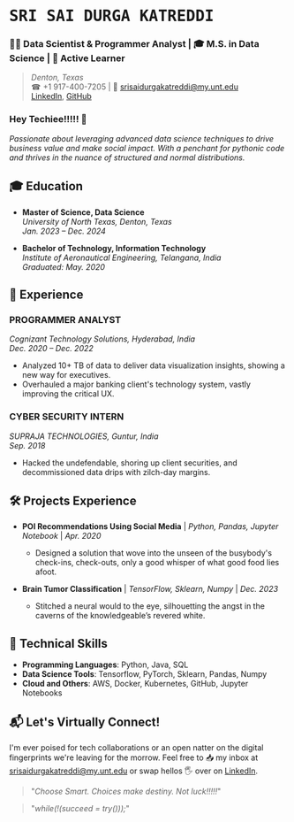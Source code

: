 # <samp>SRI SAI DURGA KATREDDI</samp>
### 👨‍💻 Data Scientist & Programmer Analyst | 🎓 M.S. in Data Science | 🚀 Active Learner
> *Denton, Texas*  
> ☎ +1 917-400-7205 | 📧 srisaidurgakatreddi@my.unt.edu  
> [LinkedIn](https://www.linkedin.com/in/sri-sai-durga-katreddi-/), [GitHub](https://github.com/KATREDDIDURGA)

### Hey Techiee!!!!! 👋

*Passionate about leveraging advanced data science techniques to drive business value and make social impact. With a penchant for pythonic code and thrives in the nuance of structured and normal distributions.*

## 🎓 Education
- **Master of Science, Data Science**  
  *University of North Texas, Denton, Texas*  
  *Jan. 2023 – Dec. 2024*

- **Bachelor of Technology, Information Technology**  
  *Institute of Aeronautical Engineering, Telangana, India*  
  *Graduated: May. 2020*

## 💼 Experience
### **PROGRAMMER ANALYST**  
  *Cognizant Technology Solutions, Hyderabad, India*  
  *Dec. 2020 – Dec. 2022*
  - Analyzed 10+ TB of data to deliver data visualization insights, showing a new way for executives.
  - Overhauled a major banking client's technology system, vastly improving the critical UX.

### **CYBER SECURITY INTERN**  
  *SUPRAJA TECHNOLOGIES, Guntur, India*  
  *Sep. 2018*
  - Hacked the undefendable, shoring up client securities, and decommissioned data drips with zilch-day margins.

## 🛠️ Projects Experience
- **POI Recommendations Using Social Media** | *Python, Pandas, Jupyter Notebook* | *Apr. 2020*
  - Designed a solution that wove into the unseen of the busybody's check-ins, check-outs, only a good whisper of what good food lies afoot.

- **Brain Tumor Classification** | *TensorFlow, Sklearn, Numpy* | *Dec. 2023*
  - Stitched a neural would to the eye, silhouetting the angst in the caverns of the knowledgeable’s revered white.

## 🔧 Technical Skills
- **Programming Languages**: Python, Java, SQL
- **Data Science Tools**: Tensorflow, PyTorch, Sklearn, Pandas, Numpy
- **Cloud and Others**: AWS, Docker, Kubernetes, GitHub, Jupyter Notebooks

## 📬 Let's Virtually Connect!
I'm ever poised for tech collaborations or an open natter on the digital fingerprints we're leaving for the morrow. Feel free to 📥 my inbox at [srisaidurgakatreddi@my.unt.edu](mailto:srisaidurgakatreddi@my.unt.edu) or swap hellos 🖐️ over on [LinkedIn](https://www.linkedin.com/in/sri-sai-durga-katreddi-/).

> "*Choose Smart. Choices make destiny. Not luck!!!!!*"

> "*while(!(succeed = try()));*"

